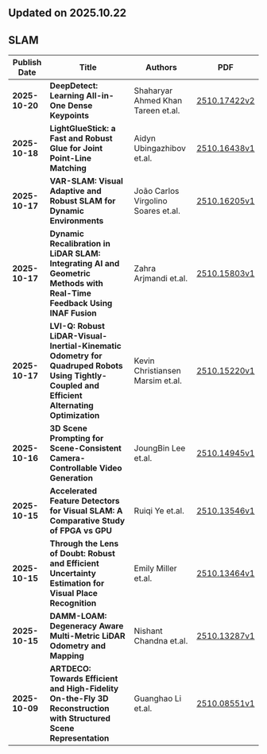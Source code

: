 ## Updated on 2025.10.22

## SLAM

|Publish Date|Title|Authors|PDF|
|---|---|---|---|
|**2025-10-20**|**DeepDetect: Learning All-in-One Dense Keypoints**|Shaharyar Ahmed Khan Tareen et.al.|[2510.17422v2](http://arxiv.org/abs/2510.17422v2)|
|**2025-10-18**|**LightGlueStick: a Fast and Robust Glue for Joint Point-Line Matching**|Aidyn Ubingazhibov et.al.|[2510.16438v1](http://arxiv.org/abs/2510.16438v1)|
|**2025-10-17**|**VAR-SLAM: Visual Adaptive and Robust SLAM for Dynamic Environments**|João Carlos Virgolino Soares et.al.|[2510.16205v1](http://arxiv.org/abs/2510.16205v1)|
|**2025-10-17**|**Dynamic Recalibration in LiDAR SLAM: Integrating AI and Geometric Methods with Real-Time Feedback Using INAF Fusion**|Zahra Arjmandi et.al.|[2510.15803v1](http://arxiv.org/abs/2510.15803v1)|
|**2025-10-17**|**LVI-Q: Robust LiDAR-Visual-Inertial-Kinematic Odometry for Quadruped Robots Using Tightly-Coupled and Efficient Alternating Optimization**|Kevin Christiansen Marsim et.al.|[2510.15220v1](http://arxiv.org/abs/2510.15220v1)|
|**2025-10-16**|**3D Scene Prompting for Scene-Consistent Camera-Controllable Video Generation**|JoungBin Lee et.al.|[2510.14945v1](http://arxiv.org/abs/2510.14945v1)|
|**2025-10-15**|**Accelerated Feature Detectors for Visual SLAM: A Comparative Study of FPGA vs GPU**|Ruiqi Ye et.al.|[2510.13546v1](http://arxiv.org/abs/2510.13546v1)|
|**2025-10-15**|**Through the Lens of Doubt: Robust and Efficient Uncertainty Estimation for Visual Place Recognition**|Emily Miller et.al.|[2510.13464v1](http://arxiv.org/abs/2510.13464v1)|
|**2025-10-15**|**DAMM-LOAM: Degeneracy Aware Multi-Metric LiDAR Odometry and Mapping**|Nishant Chandna et.al.|[2510.13287v1](http://arxiv.org/abs/2510.13287v1)|
|**2025-10-09**|**ARTDECO: Towards Efficient and High-Fidelity On-the-Fly 3D Reconstruction with Structured Scene Representation**|Guanghao Li et.al.|[2510.08551v1](http://arxiv.org/abs/2510.08551v1)|

